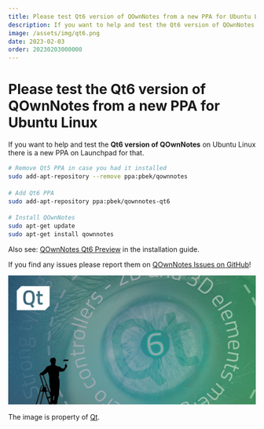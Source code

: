 ```yaml
---
title: Please test Qt6 version of QOwnNotes from a new PPA for Ubuntu Linux
description: If you want to help and test the Qt6 version of QOwnNotes on Ubuntu Linux there is a new PPA on Launchpad for that.
image: /assets/img/qt6.png
date: 2023-02-03
order: 20230203000000
---
```


# Please test the Qt6 version of QOwnNotes from a new PPA for Ubuntu Linux

<BlogDate v-bind:fm="$frontmatter" />

If you want to help and test the **Qt6 version of QOwnNotes** on Ubuntu Linux there is a new PPA on Launchpad for that.

```bash
# Remove Qt5 PPA in case you had it installed
sudo add-apt-repository --remove ppa:pbek/qownnotes

# Add Qt6 PPA
sudo add-apt-repository ppa:pbek/qownnotes-qt6

# Install QOwnNotes
sudo apt-get update
sudo apt-get install qownnotes
```

Also see: [QOwnNotes Qt6 Preview](https://www.qownnotes.org/installation/ubuntu.html#qownnotes-qt6-preview) in the installation guide.

If you find any issues please report them on [QOwnNotes Issues on GitHub](https://github.com/pbek/QOwnNotes/issues)!

![qt6](./media/qt6.png)

The image is property of [Qt](https://www.qt.io).